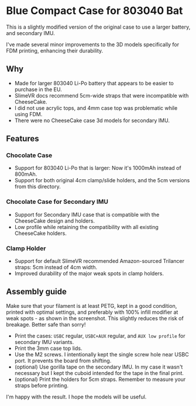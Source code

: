 # Blue Compact Case for 803040 Bat

This is a slightly modified version of the original case to use a larger battery, and secondary IMU.

I've made several minor improvements to the 3D models specifically for FDM printing, enhancing their durability.

## Why

- Made for larger 803040 Li-Po battery that appears to be easier to purchase in the EU.
- SlimeVR docs recommend 5cm-wide straps that were incompatible with CheeseCake.
- I did not use acrylic tops, and 4mm case top was problematic while using FDM.
- There were no CheeseCake case 3d models for secondary IMU.

## Features

### Chocolate Case

- Support for 803040 Li-Po that is larger: Now it's 1000mAh instead of 800mAh.
- Support for both original 4cm clamp/slide holders, and the 5cm versions from this directory.

### Chocolate Case for Secondary IMU

- Support for Secondary IMU case that is compatible with the CheeseCake design and holders.
- Low profile while retaining the compatibility with all existing CheeseCake holders.

### Clamp Holder

- Support for default SlimeVR recommended Amazon-sourced Trilancer straps: 5cm instead of 4cm width.
- Improved durability of the major weak spots in clamp holders.

## Assembly guide

Make sure that your filament is at least PETG, kept in a good condition, printed with optimal settings, and preferably with 100% infill modifier at weak spots - as shown in the screenshot. This slightly reduces the risk of breakage. Better safe than sorry!

- Print the cases: `USBC` regular, `USBC+AUX` regular, and `AUX low profile` for secondary IMU variants.
- Print the 3mm case top lids.
- Use the M2 screws. I intentionally kept the single screw hole near USBC port. It prevents the board from shifting.
- (optional) Use gorilla tape on the secondary IMU. In my case it wasn't necessary but I kept the cuboid intended for the tape in the final print.
- (optional) Print the holders for 5cm straps. Remember to measure your straps before printing.

I'm happy with the result. I hope the models will be useful.

